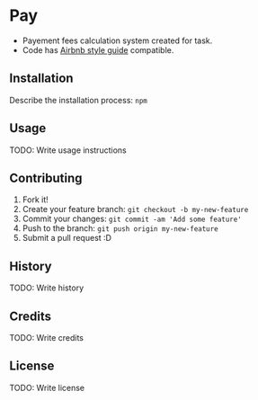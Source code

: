 # Pay 

* Payement fees calculation system created for task.
* Code has [Airbnb style guide](https://github.com/airbnb/javascript) compatible.


## Installation

Describe the installation process:
`npm`

## Usage

TODO: Write usage instructions

## Contributing

1. Fork it!
2. Create your feature branch: `git checkout -b my-new-feature`
3. Commit your changes: `git commit -am 'Add some feature'`
4. Push to the branch: `git push origin my-new-feature`
5. Submit a pull request :D

## History

TODO: Write history

## Credits

TODO: Write credits

## License

TODO: Write license
